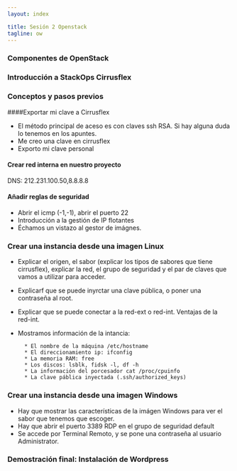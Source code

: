 ```yaml
---
layout: index

title: Sesión 2 Openstack	
tagline: ow
---
```

### Componentes de OpenStack

### Introducción a StackOps Cirrusflex

### Conceptos y pasos previos

####Exportar mi clave a Cirrusflex

* El método principal de aceso es con claves ssh RSA. Si hay alguna duda lo tenemos en los apuntes.
* Me creo una clave en cirrusflex
* Exporto mi clave personal

#### Crear red interna en nuestro proyecto

DNS:  212.231.100.50,8.8.8.8 

#### Añadir reglas de seguridad

* Abrir el icmp (-1,-1), abrir el puerto 22
* Introducción a la gestión de IP flotantes
* Échamos un vistazo al gestor de imágnes.

### Crear una instancia desde una imagen Linux

* Explicar el origen, el sabor (explicar los tipos de sabores que tiene cirrusflex), explicar la red, el grupo de seguridad y el par de claves que vamos a utilizar para acceder.
* Explicarf que se puede inyrctar una clave pública, o poner una contraseña al root.
* Explicar que se puede conectar a la red-ext o red-int. Ventajas de la red-int.
* Mostramos información de la intancia:
    	
    	* El nombre de la máquina /etc/hostname
    	* El direccionamiento ip: ifconfig
    	* La memoria RAM: free
    	* Los discos: lsblk, fidsk -l, df -h
    	* La información del porcesador cat /proc/cpuinfo
    	* La clave páblica inyectada (.ssh/authorized_keys)

### Crear una instancia desde una imagen Windows

* Hay que mostrar las características de la imágen Windows para ver el sabor que tenemos que escoger.
* Hay que abrir el puerto 3389 RDP en el grupo de seguridad default
* Se accede por Terminal Remoto, y se pone una contraseña al usuario Administrator.

### Demostración final: Instalación de Wordpress